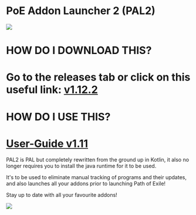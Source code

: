 # PoE Addon Launcher 2 (PAL2)

![](https://i.imgur.com/QvZYFkM.png "")

# HOW DO I DOWNLOAD THIS?
# Go to the releases tab or click on this useful link: [v1.12.2](https://github.com/POE-Addon-Launcher/PAL2/releases/download/1.12.2/PAL2.exe)

# HOW DO I USE THIS?
# [User-Guide v1.11](https://docs.google.com/document/d/1iV6BpndAaENhWc6hcCYI3hINjxi1FAa8bdbeSUXrKFo/edit?usp=sharing)


PAL2 is PAL but completely rewritten from the ground up in Kotlin, it also no longer requires you to install the java runtime for it to be used.

It's to be used to eliminate manual tracking of programs and their updates, and also launches all your addons prior to launching Path of Exile!

Stay up to date with all your favourite addons!

![](https://i.imgur.com/y5G4eJf.png "")
